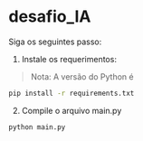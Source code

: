 # desafio_IA
Siga os seguintes passo:

1. Instale os requerimentos:
> Nota: A versão do Python é
```bash
pip install -r requirements.txt
```
2. Compile o arquivo main.py
```bash
python main.py
```